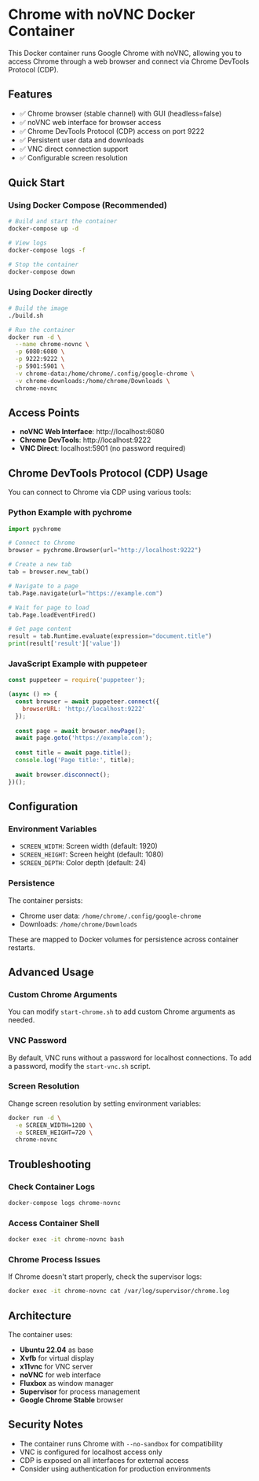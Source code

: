 # Chrome with noVNC Docker Container

This Docker container runs Google Chrome with noVNC, allowing you to access Chrome through a web browser and connect via Chrome DevTools Protocol (CDP).

## Features

- ✅ Chrome browser (stable channel) with GUI (headless=false)
- ✅ noVNC web interface for browser access
- ✅ Chrome DevTools Protocol (CDP) access on port 9222
- ✅ Persistent user data and downloads
- ✅ VNC direct connection support
- ✅ Configurable screen resolution

## Quick Start

### Using Docker Compose (Recommended)

```bash
# Build and start the container
docker-compose up -d

# View logs
docker-compose logs -f

# Stop the container
docker-compose down
```

### Using Docker directly

```bash
# Build the image
./build.sh

# Run the container
docker run -d \
  --name chrome-novnc \
  -p 6080:6080 \
  -p 9222:9222 \
  -p 5901:5901 \
  -v chrome-data:/home/chrome/.config/google-chrome \
  -v chrome-downloads:/home/chrome/Downloads \
  chrome-novnc
```

## Access Points

- **noVNC Web Interface**: http://localhost:6080
- **Chrome DevTools**: http://localhost:9222
- **VNC Direct**: localhost:5901 (no password required)

## Chrome DevTools Protocol (CDP) Usage

You can connect to Chrome via CDP using various tools:

### Python Example with pychrome

```python
import pychrome

# Connect to Chrome
browser = pychrome.Browser(url="http://localhost:9222")

# Create a new tab
tab = browser.new_tab()

# Navigate to a page
tab.Page.navigate(url="https://example.com")

# Wait for page to load
tab.Page.loadEventFired()

# Get page content
result = tab.Runtime.evaluate(expression="document.title")
print(result['result']['value'])
```

### JavaScript Example with puppeteer

```javascript
const puppeteer = require('puppeteer');

(async () => {
  const browser = await puppeteer.connect({
    browserURL: 'http://localhost:9222'
  });
  
  const page = await browser.newPage();
  await page.goto('https://example.com');
  
  const title = await page.title();
  console.log('Page title:', title);
  
  await browser.disconnect();
})();
```

## Configuration

### Environment Variables

- `SCREEN_WIDTH`: Screen width (default: 1920)
- `SCREEN_HEIGHT`: Screen height (default: 1080)
- `SCREEN_DEPTH`: Color depth (default: 24)

### Persistence

The container persists:
- Chrome user data: `/home/chrome/.config/google-chrome`
- Downloads: `/home/chrome/Downloads`

These are mapped to Docker volumes for persistence across container restarts.

## Advanced Usage

### Custom Chrome Arguments

You can modify `start-chrome.sh` to add custom Chrome arguments as needed.

### VNC Password

By default, VNC runs without a password for localhost connections. To add a password, modify the `start-vnc.sh` script.

### Screen Resolution

Change screen resolution by setting environment variables:

```bash
docker run -d \
  -e SCREEN_WIDTH=1280 \
  -e SCREEN_HEIGHT=720 \
  chrome-novnc
```

## Troubleshooting

### Check Container Logs

```bash
docker-compose logs chrome-novnc
```

### Access Container Shell

```bash
docker exec -it chrome-novnc bash
```

### Chrome Process Issues

If Chrome doesn't start properly, check the supervisor logs:

```bash
docker exec -it chrome-novnc cat /var/log/supervisor/chrome.log
```

## Architecture

The container uses:
- **Ubuntu 22.04** as base
- **Xvfb** for virtual display
- **x11vnc** for VNC server
- **noVNC** for web interface
- **Fluxbox** as window manager
- **Supervisor** for process management
- **Google Chrome Stable** browser

## Security Notes

- The container runs Chrome with `--no-sandbox` for compatibility
- VNC is configured for localhost access only
- CDP is exposed on all interfaces for external access
- Consider using authentication for production environments

